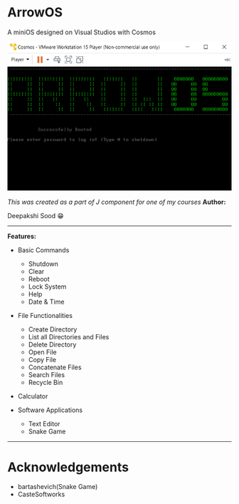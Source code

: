 # ArrowOS
A miniOS designed on Visual Studios with Cosmos 

![Front](https://github.com/deepakshisud/ArrowOS/blob/master/Images/StartPage.png)

*This was created as a part of J component for one of my courses*
**Author:**

Deepakshi Sood :grin:

----------------------------------------------------------------------------

**Features:**

* Basic Commands
  * Shutdown
  * Clear
  * Reboot
  * Lock System
  * Help
  * Date & Time
 

* File Functionalities
  * Create Directory
  * List all Directories and Files
  * Delete Directory
  * Open File
  * Copy File
  * Concatenate Files
  * Search Files
  * Recycle Bin
 
 
* Calculator


* Software Applications
  * Text Editor
  * Snake Game
 
----------------------------------------------------------------------------
# Acknowledgements

* bartashevich(Snake Game)
* CasteSoftworks
